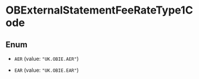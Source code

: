 

# OBExternalStatementFeeRateType1Code

## Enum


* `AER` (value: `"UK.OBIE.AER"`)

* `EAR` (value: `"UK.OBIE.EAR"`)



